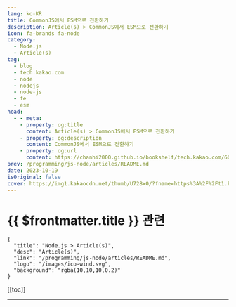```yaml
---
lang: ko-KR
title: CommonJS에서 ESM으로 전환하기
description: Article(s) > CommonJS에서 ESM으로 전환하기
icon: fa-brands fa-node
category: 
  - Node.js
  - Article(s)
tag: 
  - blog
  - tech.kakao.com
  - node
  - nodejs
  - node-js
  - fe
  - esm
head:
  - - meta:
    - property: og:title
      content: Article(s) > CommonJS에서 ESM으로 전환하기
    - property: og:description
      content: CommonJS에서 ESM으로 전환하기
    - property: og:url
      content: https://chanhi2000.github.io/bookshelf/tech.kakao.com/605.html
prev: /programming/js-node/articles/README.md
date: 2023-10-19
isOriginal: false
cover: https://img1.kakaocdn.net/thumb/U728x0/?fname=https%3A%2F%2Ft1.kakaocdn.net%2Fkakao_tech%2Fimage%2F2023%2F10%2Fimages%2Fjsmlogo.png
---
```


# {{ $frontmatter.title }} 관련

```component VPCard
{
  "title": "Node.js > Article(s)",
  "desc": "Article(s)",
  "link": "/programming/js-node/articles/README.md",
  "logo": "/images/ico-wind.svg",
  "background": "rgba(10,10,10,0.2)"
}
```

[[toc]]

---

<SiteInfo
  name="CommonJS에서 ESM으로 전환하기"
  desc="안녕하세요, FE플랫폼팀에서 FE 개발자를 위한 개발을 담당하는 Ethan입니다..."
  url="https://tech.kakao.com/posts/605"
  logo="https://www.kakaocorp.com/page/favicon.ico"
  preview="https://img1.kakaocdn.net/thumb/U728x0/?fname=https%3A%2F%2Ft1.kakaocdn.net%2Fkakao_tech%2Fimage%2F2023%2F10%2Fimages%2Fjsmlogo.png"/>

<!-- TODO: 작성 -->
